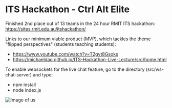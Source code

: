 # ITS Hackathon - Ctrl Alt Elite
Finished 2nd place out of 13 teams in the 24 hour RMIT ITS hackathon: https://sites.rmit.edu.au/itshackathon/ 

Links to our minimum viable product (MVP), which tackles the theme "flipped perspectives" (students teaching students):  
- https://www.youtube.com/watch?v=T2gvt8Gsoks
- https://michaeldao.github.io/ITS-Hackathon-Live-Lecture/src/home.html

To enable websockets for the live chat feature, go to the directory (src/ws-chat-server) and type:
- npm install
- node index.js

![Image of us](https://github.com/MichaelDao/Live-Lecture/blob/master/weWon.jpg)
